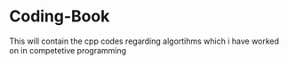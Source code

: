 # Coding-Book
This will contain the cpp codes regarding algortihms which i have worked on in competetive programming 
